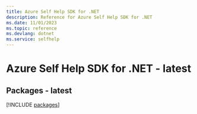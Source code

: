 ```yaml
---
title: Azure Self Help SDK for .NET
description: Reference for Azure Self Help SDK for .NET
ms.date: 11/01/2023
ms.topic: reference
ms.devlang: dotnet
ms.service: selfhelp
---
```

# Azure Self Help SDK for .NET - latest
## Packages - latest
[!INCLUDE [packages](self-help-index.md)]